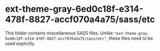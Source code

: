 # ext-theme-gray-6ed0c18f-e314-478f-8827-accf070a4a75/sass/etc

This folder contains miscellaneous SASS files. Unlike `"ext-theme-gray-6ed0c18f-e314-478f-8827-accf070a4a75/sass/etc"`, these files
need to be used explicitly.

